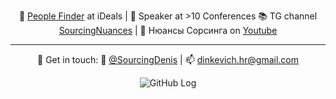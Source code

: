 <div align="center">
  
<p aling="left">
🔎 <a href="https://www.linkedin.com/in/sourcingdenis/">People Finder</a> at iDeals | 🎤 Speaker at >10 Conferences 📚 TG channel <a href="t.me/sourcingnuances">SourcingNuances</a> | 👀 Нюансы Сорсинга on <a href="https://www.youtube.com/channel/UCpZXjGpN3CwjSY8vS4cvyrw">Youtube</a> 
<hr>
💬 Get in touch: 📲 <a href="t.me/sourcingdenis">@SourcingDenis</a> | 📫 <a href="mailto:dinkevich.hr@gmail.com">dinkevich.hr@gmail.com</a>
</p>

![GitHub Log](https://data.whicdn.com/images/330882659/original.gif)

</div>

